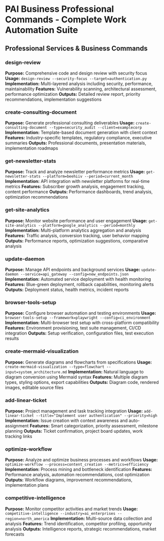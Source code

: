 # PAI Business Professional Commands - Complete Work Automation Suite

## Professional Services & Business Commands

### design-review
**Purpose:** Comprehensive code and design review with security focus
**Usage:** `design-review --security-focus --target=authentication.py`
**Implementation:** Multi-layered analysis including security, performance, maintainability
**Features:** Vulnerability scanning, architectural assessment, performance optimization
**Outputs:** Detailed review report, priority recommendations, implementation suggestions

### create-consulting-document
**Purpose:** Generate professional consulting deliverables
**Usage:** `create-consulting-document --type=security_audit --client=examplecorp`
**Implementation:** Template-based document generation with client context
**Features:** Industry-specific templates, regulatory compliance, executive summaries
**Outputs:** Professional documents, presentation materials, implementation roadmaps

### get-newsletter-stats
**Purpose:** Track and analyze newsletter performance metrics
**Usage:** `get-newsletter-stats --platform=beehiiv --period=current_month`
**Implementation:** API integration with newsletter platforms for real-time metrics
**Features:** Subscriber growth analysis, engagement tracking, content performance
**Outputs:** Performance dashboards, trend analysis, optimization recommendations

### get-site-analytics
**Purpose:** Monitor website performance and user engagement
**Usage:** `get-site-analytics --platform=google_analytics --period=monthly`
**Implementation:** Multi-platform analytics aggregation and analysis
**Features:** Traffic analysis, conversion tracking, user behavior mapping
**Outputs:** Performance reports, optimization suggestions, comparative analysis

### update-daemon
**Purpose:** Manage API endpoints and background services
**Usage:** `update-daemon --service=api_gateway --config=new_endpoints.json`
**Implementation:** Automated service deployment with health monitoring
**Features:** Blue-green deployment, rollback capabilities, monitoring alerts
**Outputs:** Deployment status, health metrics, incident reports

### browser-tools-setup
**Purpose:** Configure browser automation and testing environments
**Usage:** `browser-tools-setup --framework=playwright --config=ci_environment`
**Implementation:** Multi-browser test setup with cross-platform compatibility
**Features:** Environment provisioning, test suite management, CI/CD integration
**Outputs:** Setup verification, configuration files, test execution results

### create-mermaid-visualization
**Purpose:** Generate diagrams and flowcharts from specifications
**Usage:** `create-mermaid-visualization --type=flowchart --input=system_architecture.md`
**Implementation:** Natural language to diagram conversion using Mermaid syntax
**Features:** Multiple diagram types, styling options, export capabilities
**Outputs:** Diagram code, rendered images, editable source files

### add-linear-ticket
**Purpose:** Project management and task tracking integration
**Usage:** `add-linear-ticket --title="Implement user authentication" --priority=high`
**Implementation:** Issue creation with context awareness and auto-assignment
**Features:** Smart categorization, priority assessment, milestone planning
**Outputs:** Ticket confirmation, project board updates, work tracking links

### optimize-workflow
**Purpose:** Analyze and optimize business processes and workflows
**Usage:** `optimize-workflow --process=content_creation --metrics=efficiency`
**Implementation:** Process mining and bottleneck identification
**Features:** Performance analysis, automation recommendations, cost optimization
**Outputs:** Workflow diagrams, improvement recommendations, implementation plans

### competitive-intelligence
**Purpose:** Monitor competitor activities and market trends
**Usage:** `competitive-intelligence --industry=ai_enterprises --region=north_america`
**Implementation:** Multi-source data collection and analysis
**Features:** Trend identification, competitor profiling, opportunity analysis
**Outputs:** Intelligence reports, strategic recommendations, market forecasts
